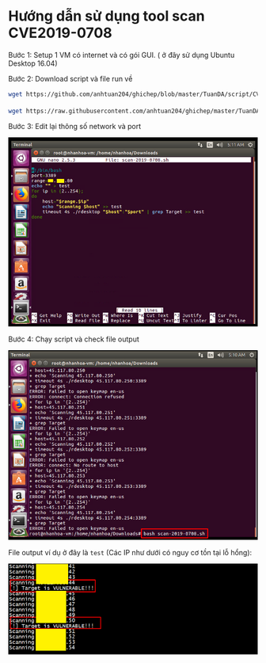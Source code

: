# Hướng dẫn sử dụng tool scan CVE2019-0708

Bước 1: Setup 1 VM có internet và có gói GUI. ( ở đây sử dụng Ubuntu Desktop 16.04)

Bước 2: Download script và file run về
```sh
wget https://github.com/anhtuan204/ghichep/blob/master/TuanDA/script/CVE2019-0708/rdesktop?raw=true && mv rdesktop?raw=true rdesktop

wget https://raw.githubusercontent.com/anhtuan204/ghichep/master/TuanDA/script/CVE2019-0708/scan-2019-0708.sh
```

Bước 3: Edit lại thông số network và port

![](img_3.png)

Bước 4: Chạy script và check file output 

![](img_2.png)

File output ví dụ ở đây là `test`
(Các IP như dưới có nguy cơ tồn tại lỗ hổng):

![](img_1.png)